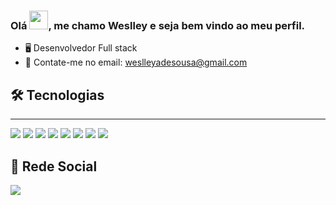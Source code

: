 ### Olá <a target="_blank" rel="noopener noreferrer" href="https://raw.githubusercontent.com/kaueMarques/kaueMarques/master/hi.gif"><img src="https://raw.githubusercontent.com/kaueMarques/kaueMarques/master/hi.gif" width="30px" style="max-width: 100%;"></a>, me chamo Weslley e seja bem vindo ao meu perfil.

- 🖥️ Desenvolvedor Full stack
- 📧 Contate-me no email: weslleyadesousa@gmail.com

<h2>🛠️ Tecnologias</h2>
<hr/>
<div style="display:inline-block">
  <img src="https://img.shields.io/badge/PHP-777BB4?style=for-the-badge&logo=php&logoColor=white">
  <img src="https://img.shields.io/badge/Laravel-FF2D20?style=for-the-badge&logo=laravel&logoColor=white">
  <img src="https://img.shields.io/badge/JavaScript-F7DF1E?style=for-the-badge&logo=javascript&logoColor=black">
  <img src="https://img.shields.io/badge/React-20232A?style=for-the-badge&logo=react&logoColor=61DAFB">
  <img src="https://img.shields.io/badge/TypeScript-007ACC?style=for-the-badge&logo=typescript&logoColor=white">
  <img src="https://img.shields.io/badge/MySQL-00000F?style=for-the-badge&logo=mysql&logoColor=white">
  <img src="https://img.shields.io/badge/HTML5-E34F26?style=for-the-badge&logo=html5&logoColor=white">
  <img src="https://img.shields.io/badge/CSS3-1572B6?style=for-the-badge&logo=css3&logoColor=white">
 </div>
 
 <h2>👨 Rede Social</h2>
 <div style="display:inline-block">
  <a href="https://www.linkedin.com/in/weslley-leite/" target="_blank">
     <img src="https://img.shields.io/badge/LinkedIn-0077B5?style=for-the-badge&logo=linkedin&logoColor=white">
  </a>

 </div>
